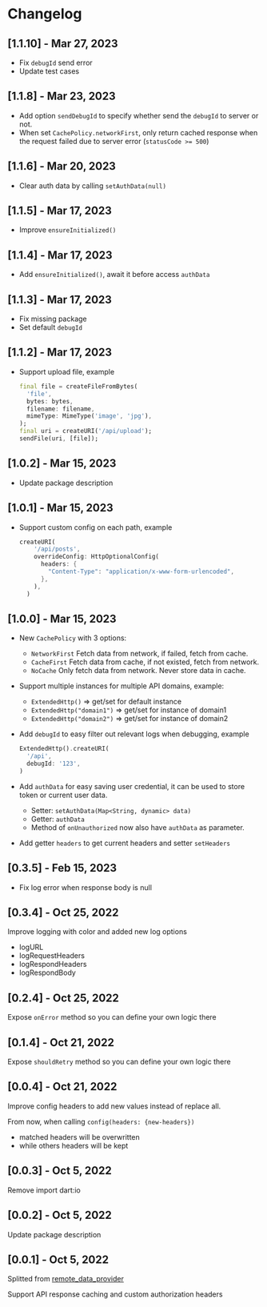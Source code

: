 # Changelog

## [1.1.10] - Mar 27, 2023

- Fix `debugId` send error
- Update test cases

## [1.1.8] - Mar 23, 2023

- Add option `sendDebugId` to specify whether send the `debugId` to server or not.
- When set `CachePolicy.networkFirst`, only return cached response when the request failed due to server error (`statusCode >= 500`)

## [1.1.6] - Mar 20, 2023

- Clear auth data by calling `setAuthData(null)`

## [1.1.5] - Mar 17, 2023

- Improve `ensureInitialized()`

## [1.1.4] - Mar 17, 2023

- Add `ensureInitialized()`, await it before access `authData`

## [1.1.3] - Mar 17, 2023

- Fix missing package
- Set default `debugId`

## [1.1.2] - Mar 17, 2023

- Support upload file, example
  
  ```dart
  final file = createFileFromBytes(
    'file',
    bytes: bytes,
    filename: filename,
    mimeType: MimeType('image', 'jpg'),
  );
  final uri = createURI('/api/upload');
  sendFile(uri, [file]);
  ```

## [1.0.2] - Mar 15, 2023

- Update package description

## [1.0.1] - Mar 15, 2023

- Support custom config on each path, example
  
  ```dart
  createURI(
      '/api/posts',
      overrideConfig: HttpOptionalConfig(
        headers: {
          "Content-Type": "application/x-www-form-urlencoded",
        },
      ),
    )
  ```

## [1.0.0] - Mar 15, 2023

- New `CachePolicy` with 3 options:
  - `NetworkFirst` Fetch data from network, if failed, fetch from cache.
  - `CacheFirst` Fetch data from cache, if not existed, fetch from network.
  - `NoCache` Only fetch data from network. Never store data in cache.

- Support multiple instances for multiple API domains, example:
  - `ExtendedHttp()` => get/set for default instance
  - `ExtendedHttp("domain1")` => get/set for instance of domain1
  - `ExtendedHttp("domain2")` => get/set for instance of domain2

- Add `debugId` to easy filter out relevant logs when debugging, example

    ```dart
    ExtendedHttp().createURI(
      '/api',
      debugId: '123',
    )
    ```

- Add `authData` for easy saving user credential, it can be used to store token or current user data.
  - Setter: `setAuthData(Map<String, dynamic> data)`
  - Getter: `authData`
  - Method of `onUnauthorized` now also have `authData` as parameter.

- Add getter `headers` to get current headers and setter `setHeaders`

## [0.3.5] - Feb 15, 2023

- Fix log error when response body is null

## [0.3.4] - Oct 25, 2022

Improve logging with color and added new log options

- logURL
- logRequestHeaders
- logRespondHeaders
- logRespondBody

## [0.2.4] - Oct 25, 2022

Expose `onError` method so you can define your own logic there

## [0.1.4] - Oct 21, 2022

Expose `shouldRetry` method so you can define your own logic there

## [0.0.4] - Oct 21, 2022

Improve config headers to add new values instead of replace all.

From now, when calling `config(headers: {new-headers})`

- matched headers will be overwritten
- while others headers will be kept

## [0.0.3] - Oct 5, 2022

Remove import dart:io

## [0.0.2] - Oct 5, 2022

Update package description

## [0.0.1] - Oct 5, 2022

Splitted from [remote_data_provider](https://pub.dev/packages/remote_data_provider)

Support API response caching and custom authorization headers
